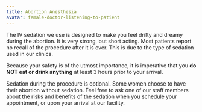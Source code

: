 ```yaml
---
title: Abortion Anesthesia
avatar: female-doctor-listening-to-patient
---
```


The IV sedation we use is designed to make you feel drifty and dreamy
during the abortion.  It is very strong, but short acting.  Most
patients report no recall of the procedure after it is over.  This is
due to the type of sedation used in our clinics.

Because your safety is of the utmost importance, it is imperative that
you **do NOT eat or drink anything** at least 3 hours prior to your
arrival.

Sedation during the procedure is optional.  Some women choose to have
their abortion without sedation.  Feel free to ask one of our staff
members about the risks and benefits of the sedation when you schedule
your appointment, or upon your arrival at our facility.

